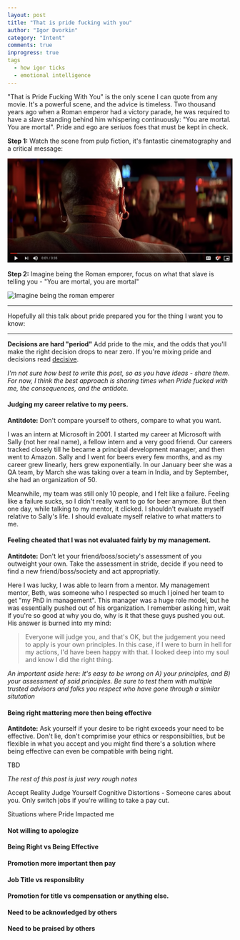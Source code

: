 ```yaml
---
layout: post
title: "That is pride fucking with you"
author: "Igor Dvorkin"
category: "Intent"
comments: true
inprogress: true
tags
  - how igor ticks
  - emotional intelligence
---
```


"That is Pride Fucking With You" is the only scene I can quote from any movie. It's a powerful scene, and the advice is timeless. Two thousand years ago when a Roman emperor had a victory parade, he was required to have a slave standing behind him whispering continuously: "You are mortal. You are mortal". Pride and ego are seriuos foes that must be kept in check.

**Step 1:** Watch the scene from pulp fiction, it's fantastic cinematography and a critical message:

[![That's pride fucking with you from Pulp Fiction](/images/pride_youtube.png)](https://youtu.be/ruhFmBrl4GM)

**Step 2:**  Imagine being the Roman emporer, focus on what that slave is telling you - "You are mortal, you are mortal"

![Imagine being the roman emperer](https://qph.fs.quoracdn.net/main-qimg-daa981b9aab57bb4bcdf19d349a665fe)

-----

Hopefully all this talk about pride prepared you for the thing I want you to know:

-----

**Decisions are hard "period"** Add pride to the mix, and the odds that you'll make the right decision drops to near zero. If you're mixing pride and decisions read [decisive](/decisive).

*I'm not sure how best to write this post, so as you have ideas - share them. For now, I think the best approach is sharing times when Pride fucked with me, the consequences, and the antidote.*

#### Judging my career relative to my peers.

**Antitdote:**  Don't compare yourself to others, compare to what you want.

I was an intern at Microsoft in 2001. I started my career at Microsoft with Sally (not her real name), a fellow intern and a very good friend. Our careers tracked closely till he became a principal development manager, and then went to Amazon. Sally and I went for beers every few months, and as my career grew linearly, hers grew exponentially.  In our January beer she was a QA team, by March she was taking over a team in India, and by September, she had an organization of 50.

Meanwhile, my team was still only 10 people, and I felt like a failure.  Feeling like a failure sucks, so I didn't really want to go for beer anymore. But then one day, while talking to my mentor, it clicked. I shouldn't evaluate myself relative to Sally's life. I should evaluate myself relative to what matters to me.


#### Feeling cheated that I was not evaluated fairly by my management.

**Antitdote:**  Don't let your friend/boss/society's assessment of you outweight your own. Take the assessment in stride, decide if you need to find a new friend/boss/society and act appropriatly.

Here I was lucky, I was able to learn from a mentor. My management mentor, Beth, was someone who I  respected so much I joined her team to get "my PhD in management". This manager was a huge role model, but he was essentially pushed out of his organization. I remember asking him, wait if you're so good at why you do, why is it that these guys pushed you out.  His answer is burned into my mind:

> Everyone will judge you, and that's OK, but the judgement you need to apply is your own principles. In this case, if I were to burn in hell for my actions, I'd have been happy with that. I looked deep into my soul and know I did the right thing.

*An important aside here: It's easy to be wrong on A) your principles, and B) your assessment of said principles. Be sure to test them with multiple trusted advisors and folks you respect who have gone through a similar situtation*

#### Being right mattering more then being effective
**Antitdote:**  Ask yourself if your desire to be right exceeds your need to be effective. Don't lie, don't comprimise your ethics or responsibilties, but be flexible in what you accept and you might find there's a solution where being effective can even be compatible with being right.

TBD

*The rest of this post is just very rough notes*



Accept Reality
Judge Yourself
Cognitive Distortions - Someone cares about you.
Only switch jobs if you're willing to take a pay cut.

Situations where Pride Impacted me
####  Not willing to apologize
#### Being Right vs Being Effective
#### Promotion more important then pay
#### Job Title vs responsiblity

#### Promotion for title vs compensation or anything else.

#### Need to be acknowledged by others

#### Need to be praised by others

